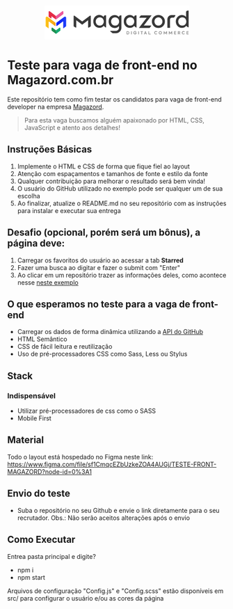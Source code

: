 <div align='center'>
 
![Magazord](image/logo-magazord.png)
 
 </div>

# Teste para vaga de front-end no Magazord.com.br
Este repositório tem como fim testar os candidatos para vaga de front-end developer na empresa [Magazord](https://magazord.com.br).
> Para esta vaga buscamos alguém apaixonado por HTML, CSS, JavaScript e atento aos detalhes!


## Instruções Básicas
1. Implemente o HTML e CSS de forma que fique fiel ao layout
2. Atenção com espaçamentos e tamanhos de fonte e estilo da fonte
3. Qualquer contribuição para melhorar o resultado será bem vinda!
4. O usuário do GitHub utilizado no exemplo pode ser qualquer um de sua escolha
5. Ao finalizar, atualize o README.md no seu repositório com as instruções para instalar e executar sua entrega

## Desafio (opcional, porém será um bônus), a página deve: 
1. Carregar os favoritos do usuário ao acessar a tab **Starred**
2. Fazer uma busca ao digitar e fazer o submit com "Enter"
3. Ao clicar em um repositório trazer as informações deles, como acontece nesse [neste exemplo](https://github-explorer.gabrielcordeiro.dev/repository/facebook/react)

## O que esperamos no teste para a vaga de front-end
* Carregar os dados de forma dinâmica utilizando a [API do GitHub](https://developer.github.com/v3/)
* HTML Semântico
* CSS de fácil leitura e reutilização
* Uso de pré-processadores CSS como Sass, Less ou Stylus

## Stack
### Indispensável
* Utilizar pré-processadores de css como o SASS
* Mobile First

## Material
Todo o layout está hospedado no Figma neste link: 
https://www.figma.com/file/sf1CmqcEZbUzkeZOA4AUGj/TESTE-FRONT-MAGAZORD?node-id=0%3A1

## Envio do teste
* Suba o repositório no seu Github e envie o link diretamente para o seu recrutador. Obs.: Não serão aceitos alterações após o envio

## Como Executar

Entrea pasta principal e digite?

* npm i
* npm start

Arquivos de configuração "Config.js" e "Config.scss" estão disponíveis em src/ para configurar o usuário e/ou as cores da página
